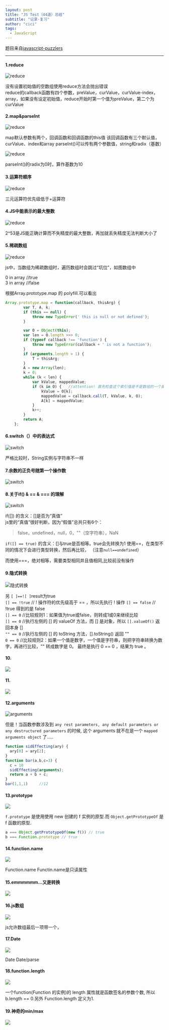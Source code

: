 ```yaml
---
layout: post
title: "JS Test（44道）总结"
subtitle: "记录-复习"
author: "cici"
tags:
  - JavaScript
---
```


题目来自[javascript-puzzlers](https://javascript-puzzlers.herokuapp.com/)

-----

#### 1.reduce
![reduce](//upload-images.jianshu.io/upload_images/6854214-44382c2e64a4ed65.png?imageMogr2/auto-orient/strip%7CimageView2/2/w/1240)

没有设置初始值的空数组使用reduce方法会抛出错误<br>
reduce的callback函数有四个参数，preValue，curValue，curValue-index，array，如果没有设定初始值，reduce开始时第一个值为preValue，第二个为curValue

#### 2.map&parseInt

![reduce](//upload-images.jianshu.io/upload_images/6854214-b1b614cf1089e0cd.png?imageMogr2/auto-orient/strip%7CimageView2/2/w/1240)

map默认参数有两个，回调函数和回调函数的this值
该回调函数有三个默认值，curValue、index和array
parseInt()可以传有两个参数值，string和radix（基数）

![reduce](//upload-images.jianshu.io/upload_images/6854214-4905e3195b0cde2e.png?imageMogr2/auto-orient/strip%7CimageView2/2/w/1240)

parseInt()的radix为0时，算作基数为10

#### 3.运算符顺序

![reduce](//upload-images.jianshu.io/upload_images/6854214-768facb1294bd486.png?imageMogr2/auto-orient/strip%7CimageView2/2/w/1240)

三元运算符优先级低于+运算符

#### 4.JS中能表示的最大整数

![reduce](//upload-images.jianshu.io/upload_images/6854214-5d2c9c7a311f8ef4.png?imageMogr2/auto-orient/strip%7CimageView2/2/w/1240)

2^53是JS能正确计算而不失精度的最大整数，再加就丢失精度无法判断大小了

#### 5.稀疏数组

![reduce](//upload-images.jianshu.io/upload_images/6854214-6c95b364986f85b4.png?imageMogr2/auto-orient/strip%7CimageView2/2/w/1240)

js中，当数组为稀疏数组时，遍历数组时会跳过“坑位”，如图数组中

0 in array //true <br>
3 in array //false

根据Array.prototype.map 的 polyfill.可以看出

```javascript
Array.prototype.map = function(callback, thisArg) {
        var T, A, k;
        if (this == null) {
            throw new TypeError(' this is null or not defined');
        }

        var O = Object(this);
        var len = O.length >>> 0;
        if (typeof callback !== 'function') {
            throw new TypeError(callback + ' is not a function');
        }
        if (arguments.length > 1) {
            T = thisArg;
        }
        A = new Array(len);
        k = 0;
        while (k < len) {
            var kValue, mappedValue;
            if (k in O) {   //attention! 首先检查这个索引值是不是数组的一个属性
                kValue = O[k];
                mappedValue = callback.call(T, kValue, k, O);
                A[k] = mappedValue;
            }
            k++;
        }
        return A;
    };
```

#### 6.switch（）中的表达式

![switch](//upload-images.jianshu.io/upload_images/6854214-4a0c6c3bcb3a6d4c.png?imageMogr2/auto-orient/strip%7CimageView2/2/w/1240)

严格比较时，String实例与字符串不一样

#### 7.余数的正负号随第一个操作数

![switch](//upload-images.jianshu.io/upload_images/6854214-ccb065945cbaaea2.png?imageMogr2/auto-orient/strip%7CimageView2/2/w/1240)

#### 8.关于if() & == & === 的理解

![switch](//upload-images.jianshu.io/upload_images/6854214-4940e090bf998827.png?imageMogr2/auto-orient/strip%7CimageView2/2/w/1240)

if([]) 的含义：[]是否为“真值”<br>
js里的“真值”很好判断，因为“假值”总共只有6个：
> false，undefined，null，0，""（空字符串），NaN

`if([] == true)` 的含义：[]与true是否相等。true会先转换为1
使用==，在类型不同的情况下会进行类型转换，然后再比较，
（注意`null==undefined`）

而使用===，绝对相等，需要类型相同并且值相同,比较前没有操作

#### 9.隐式转换

![隐式转换](//upload-images.jianshu.io/upload_images/6854214-3aea94dc5f314fcc.png?imageMogr2/auto-orient/strip%7CimageView2/2/w/1240)

另 `[ ]==![ ]`result为true<br>
`[] == !true` // ! 操作符的优先级高于 == ，所以先执行 ! 操作
`[] == false` // !true 得到的是 false<br>
`[] == 0` //比较规则1：如果值为true或false，则转成1或0来继续比较<br>
`[] == 0` //执行左侧的 [] 的 valueOf 方法，而 [] 是对象，所以 `[].valueOf()` 返回本身 []<br>
`"" == 0` //执行左侧的 [] 的 toString 方法，[].toString() 返回 ""<br>
`0 == 0` //比较规则2：如果一个值是数字，一个值是字符串，则把字符串转换为数字，再进行比较，"" 转成数字是 0。
最终是执行 0 == 0 ，结果为 true 。<br>

#### 10.

![](//upload-images.jianshu.io/upload_images/6854214-1e7e8182ae7445c5.png?imageMogr2/auto-orient/strip%7CimageView2/2/w/1240)

#### 11.

![](//upload-images.jianshu.io/upload_images/6854214-0cbe1272ecd3e1ba.png?imageMogr2/auto-orient/strip%7CimageView2/2/w/1240)

#### 12.arguments

![arguments](//upload-images.jianshu.io/upload_images/6854214-57a9e9952909e239.png?imageMogr2/auto-orient/strip%7CimageView2/2/w/1240)

但是！当函数参数涉及到 `any rest parameters, any default parameters or any destructured parameters` 的时候, 这个 arguments 就不在是一个 `mapped arguments object` 了.....

```javascript
function sidEffecting(ary) {
  ary[0] = ary[2];
}
function bar(a,b,c=3) {
  c = 10
  sidEffecting(arguments);
  return a + b + c;
}
bar(1,1,1)     //12
```

#### 13.prototype

![](//upload-images.jianshu.io/upload_images/6854214-2c14ac0283724346.png?imageMogr2/auto-orient/strip%7CimageView2/2/w/1240)

`f.prototype` 是使用使用 new 创建的 f 实例的原型.而 `Object.getPrototypeOf` 是 f 函数的原型.

```javascript
a === Object.getPrototypeOf(new f()) // true
b === Function.prototype // true
```

#### 14.function.name

![](//upload-images.jianshu.io/upload_images/6854214-681fde7332a8ef20.png?imageMogr2/auto-orient/strip%7CimageView2/2/w/1240)

Function.name
Functin.name是只读属性

#### 15.emmmmmm...又是转换

![](//upload-images.jianshu.io/upload_images/6854214-5dabf41c38656d64.png?imageMogr2/auto-orient/strip%7CimageView2/2/w/1240)

#### 16.js数组

![](//upload-images.jianshu.io/upload_images/6854214-0c701ff940223065.png?imageMogr2/auto-orient/strip%7CimageView2/2/w/1240)

js允许数组最后一项带一个，

#### 17.Date

![](//upload-images.jianshu.io/upload_images/6854214-8f9425cafbb33b79.png?imageMogr2/auto-orient/strip%7CimageView2/2/w/1240)

Date
Date/parse

#### 18.function.length

![](//upload-images.jianshu.io/upload_images/6854214-b736f5c2c2ab2178.png?imageMogr2/auto-orient/strip%7CimageView2/2/w/1240)

一个function(Function 的实例)的 length 属性就是函数签名的参数个数, 所以 b.length == 0.另外 Function.length 定义为1.

#### 19.神奇的min/max

![](//upload-images.jianshu.io/upload_images/6854214-d8e4f9a03e65c214.png?imageMogr2/auto-orient/strip%7CimageView2/2/w/1240)